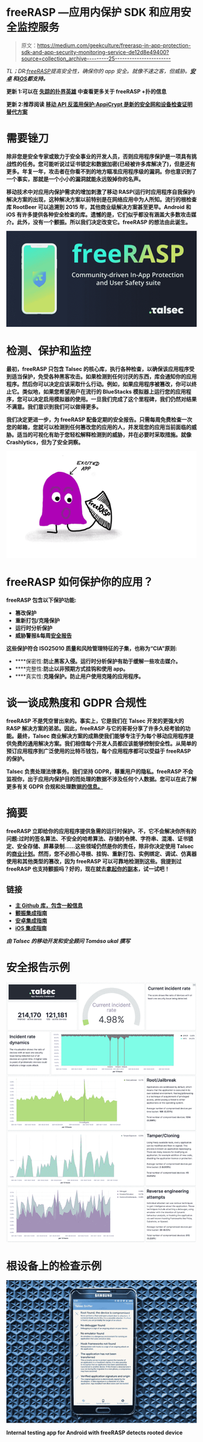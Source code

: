 # freeRASP —应用内保护 SDK 和应用安全监控服务

> 原文：<https://medium.com/geekculture/freerasp-in-app-protection-sdk-and-app-security-monitoring-service-de12d8e49400?source=collection_archive---------25----------------------->

*TL；DR:*[*freeRASP*](https://github.com/talsec/Free-RASP-Community)*提高安全性，确保你的 app 安全。就像不速之客，但威胁。*[](https://github.com/talsec/Free-RASP-Flutter)**[*安卓*](https://github.com/talsec/Free-RASP-Android) *和*[*iOS*](https://github.com/talsec/Free-RASP-iOS)*都支持。***

**更新 1:可以在 [**失踪的扑界英雄**](/@talsec/missing-hero-of-flutter-world-699bba780fd3?source=friends_link&sk=2dd7593be17d1c0cea90ad8f79e159bd) 中查看更多关于 freeRASP +扑的信息**

**更新 2:推荐阅读 [**移动 API 反滥用保护:AppiCrypt 是新的安全网和设备检查证明替代方案**](/@talsec/mobile-api-anti-abuse-protection-appicrypt-is-a-new-safetynet-and-devicecheck-alternative-20cf7a07dfb0?source=friends_link&sk=2b50a76d1a7d2b5b86856e037a19e30c)**

# **需要锉刀**

**除非您是安全专家或致力于安全事业的开发人员，否则应用程序保护是一项具有挑战性的任务。您可能听说过证书锁定和数据加密(已经被许多库解决了)，但是还有更多。年复一年，攻击者在你看不到的地方瞄准应用程序级的漏洞。你也意识到了一个事实，那就是一个小小的漏洞就能永远毁掉你的名声。**

**移动技术中对应用内保护需求的增加刺激了移动 RASP(运行时应用程序自我保护)解决方案的出现，这种解决方案以前特别是在网络应用中为人所知。流行的根检查库 RootBeer 可以追溯到 2015 年，其他商业级解决方案甚至更早。Android 和 iOS 有许多提供各种安全检查的库。遗憾的是，它们似乎都没有涵盖大多数攻击媒介。此外，没有一个颤振。所以我们决定改变它。freeRASP 的想法由此诞生。**

**![](img/539bc5d3ca10287a0d4282248b0f5d85.png)**

# **检测、保护和监控**

**最初，freeRASP 只包含 Talsec 的核心库，执行各种检查，以确保该应用程序受到适当保护，免受各种黑客攻击。如果检测到任何讨厌的东西，库会通知你的应用程序。然后你可以决定应该采取什么行动。例如，如果应用程序被篡改，你可以终止它。类似地，如果您希望用户在流行的 BlueStacks 模拟器上运行您的应用程序，您可以决定启用模拟器的使用。一旦我们完成了这个里程碑，我们仍然对结果不满意。我们意识到我们可以做得更多。**

**我们决定更进一步，为 freeRASP 配备定期的安全报告。只需每周免费检查一次您的邮箱，您就可以检测到任何篡改您的应用的人，并发现您的应用当前面临的威胁。适当的可视化有助于您轻松解释检测到的威胁，并在必要时采取措施。就像 Crashlytics，但为了安全洞察。**

**![](img/f5af764c31dab0a657e768908592c1fd.png)**

# **freeRASP 如何保护你的应用？**

**freeRASP 包含以下保护功能:**

*   **篡改保护**
*   **重新打包/克隆保护**
*   **运行时分析保护**
*   **威胁警报&每周[安全报告](https://github.com/talsec/Free-RASP-Community#security-report)**

**这些保护符合 ISO25010 质量和风险管理特征的子集，也称为“CIA”原则:**

*   ****保密性:**防止黑客入侵。运行时分析保护有助于缓解一些攻击媒介。**
*   ****完整性:**防止以非预期方式挂钩和使用 app。**
*   ****真实性:**克隆保护。防止用户使用克隆的应用程序。**

# **谈一谈成熟度和 GDPR 合规性**

**freeRASP 不是凭空冒出来的。事实上，它是我们在 Talsec 开发的更强大的 RASP 解决方案的弟弟。因此，freeRASP 与它的哥哥分享了许多久经考验的功能。最终，Talsec 商业解决方案的成熟使我们能够专注于为每个移动应用程序提供免费的通用解决方案。我们相信每个开发人员都应该能够控制安全性。从简单的预订应用程序到广泛使用的比特币钱包，每个应用程序都可以受益于 freeRASP 的保护。**

**Talsec 负责处理法律事务。我们坚持 GDPR，尊重用户的隐私。freeRASP 不会监视你，出于应用内保护目的而处理的数据不涉及任何个人数据。您可以在此了解更多有关 GDPR 合规和处理数据[的信息。](https://github.com/talsec/Free-RASP-Community#processed-data-and-gdpr-compliancy)**

# **摘要**

**freeRASP 立即给你的应用程序提供急需的运行时保护。不，它不会解决你所有的问题:过时的签名算法、不安全的哈希算法、存储的令牌、字符串、混淆、证书锁定、安全存储、屏幕录制……这些领域仍然是你的责任，除非你决定使用 Talsec 的[商业计划](https://talsec.app/)。然而，您不必担心寻根、挂钩、重新打包、实例绑定、调试、仿真器使用和其他类型的篡改，因为 freeRASP 可以可靠地检测到这些。我提到过 freeRASP 也支持颤振吗？好的，现在就去[拿起你的副本](https://github.com/talsec/Free-RASP-Community)，试一试吧！**

## **链接**

*   **[主 Github 库，包含一般信息](https://github.com/talsec/Free-RASP-Community)**
*   **[颤振集成指南](https://github.com/talsec/Free-RASP-Flutter)**
*   **[安卓集成指南](https://github.com/talsec/Free-RASP-Android)**
*   **[iOS 集成指南](https://github.com/talsec/Free-RASP-iOS)**

***由 Talsec 的移动开发和安全顾问 Tomáso ukal 撰写***

# **安全报告示例**

**![](img/59ebac509ee3b7df864893faf1293f97.png)**

# **根设备上的检查示例**

**![](img/d526a68758b04d7802ae67f6b1e916e3.png)**

**Internal testing app for Android with freeRASP detects rooted device**